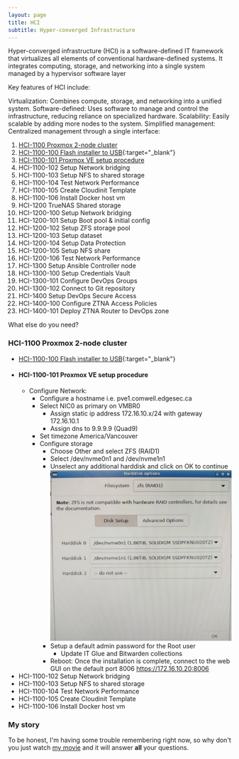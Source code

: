 ```yaml
---
layout: page
title: HCI
subtitle: Hyper-converged Infrastructure
---
```


Hyper-converged infrastructure (HCI) is a software-defined IT framework that virtualizes all elements of conventional hardware-defined systems. It integrates computing, storage, and networking into a single system managed by a hypervisor software layer

Key features of HCI include:

Virtualization: Combines compute, storage, and networking into a unified system.
Software-defined: Uses software to manage and control the infrastructure, reducing reliance on specialized hardware.
Scalability: Easily scalable by adding more nodes to the system.
Simplified management: Centralized management through a single interface:



1. [HCI-1100 Proxmox 2-node cluster](#hci-1100-proxmox-2-node-cluster)
  1. [HCI-1100-100 Flash installer to USB](https://etcher-docs.balena.io/?&){:target="_blank"}
  1. [HCI-1100-101 Proxmox VE setup procedure](#hci-1100-101-proxmox-ve-setup-procedure)
  1. HCI-1100-102 Setup Network bridging
  1. HCI-1100-103 Setup NFS to shared storage
  1. HCI-1100-104 Test Network Performance
  1. HCI-1100-105 Create Cloudinit Template
  1. HCI-1100-106 Install Docker host vm
1. HCI-1200 TrueNAS Shared storage
  1. HCI-1200-100 Setup Network bridging
  1. HCI-1200-101 Setup Boot pool & initial config
  1. HCI-1200-102 Setup ZFS storage pool
  1. HCI-1200-103 Setup dataset
  1. HCI-1200-104 Setup Data Protection
  1. HCI-1200-105 Setup NFS share
  1. HCI-1200-106 Test Network Performance
1. HCI-1300 Setup Ansible Controller node
  1. HCI-1300-100 Setup Credentials Vault
  1. HCI-1300-101 Configure DevOps Groups
  1. HCI-1300-102 Connect to Git repository
1. HCI-1400 Setup DevOps Secure Access
  1. HCI-1400-100 Configure ZTNA Access Policies
  1. HCI-1400-101 Deploy ZTNA Router to DevOps zone


What else do you need?

### HCI-1100 Proxmox 2-node cluster
  * [HCI-1100-100 Flash installer to USB](https://etcher-docs.balena.io/?&){:target="_blank"}
  * #### HCI-1100-101 Proxmox VE setup procedure
    * Configure Network:
      * Configure a hostname i.e. pve1.comwell.edgesec.ca
      * Select NIC0 as primary on VMBR0
        * Assign static ip address 172.16.10.x/24 with gateway 172.16.10.1
        * Assign dns to 9.9.9.9 (Quad9)
      * Set timezone America/Vancouver
      * Configure storage
        * Choose Other and select ZFS (RAID1)
        * Select /dev/nvme0n1 and /dev/nvme1n1
        * Unselect any additional harddisk and click on OK to continue ![](/assets/img/pve_storage.png)
        * Setup a default admin password for the Root user
          * Update IT Glue and Bitwarden collections
        * Reboot: Once the installation is complete, connect to the web GUI  on the default port 8006 https://172.16.10.20:8006
  * HCI-1100-102 Setup Network bridging
  * HCI-1100-103 Setup NFS to shared storage
  * HCI-1100-104 Test Network Performance
  * HCI-1100-105 Create Cloudinit Template
  * HCI-1100-106 Install Docker host vm
### My story

To be honest, I'm having some trouble remembering right now, so why don't you just watch [my movie](https://en.wikipedia.org/wiki/The_Princess_Bride_%28film%29) and it will answer **all** your questions.
